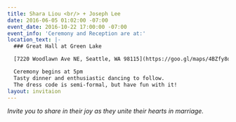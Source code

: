 ```yaml
---
title: Shara Liou <br/> + Joseph Lee
date: 2016-06-05 01:02:00 -07:00
event_date: 2016-10-22 17:00:00 -07:00
event_info: 'Ceremony and Reception are at:'
location_text: |-
  ### Great Hall at Green Lake

  [7220 Woodlawn Ave NE, Seattle, WA 98115](https://goo.gl/maps/4BZfy8oDGy12 "View on Google Maps")

  Ceremony begins at 5pm
  Tasty dinner and enthusiastic dancing to follow.
  The dress code is semi-formal, but have fun with it!
layout: invitaion
---
```


*Invite you to share in their joy as they unite their hearts in marriage.*